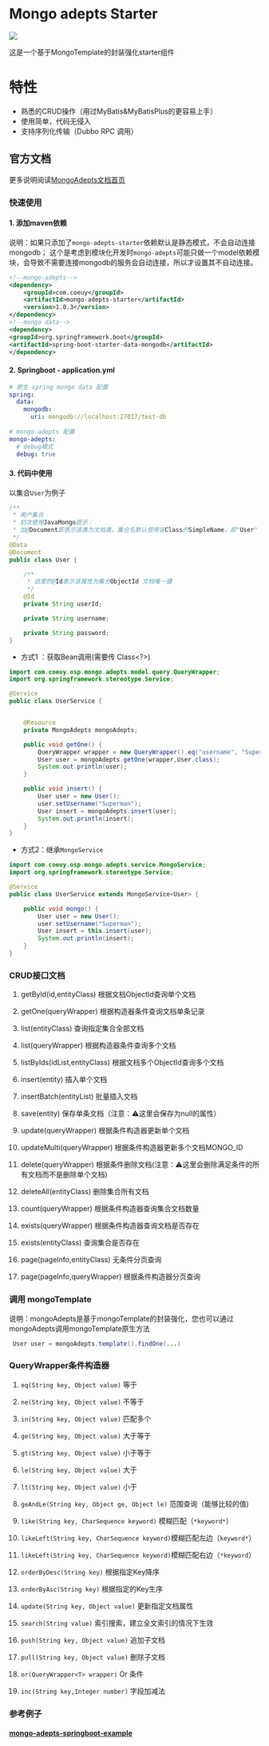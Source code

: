 # Mongo adepts Starter

![](./doc/mongo-adepts-logo.png)

这是一个基于MongoTemplate的封装强化starter组件

# 特性

- 熟悉的CRUD操作（用过MyBatis&MyBatisPlus的更容易上手）
- 使用简单，代码无侵入
- 支持序列化传输（Dubbo RPC 调用）

## 官方文档

更多说明阅读[MongoAdepts文档首页](https://www.coeuy.com/osp/mongo-adepts)

### 快速使用

#### 1. 添加maven依赖
说明：如果只添加了`mongo-adepts-starter`依赖默认是静态模式，不会自动连接mongodb；
这个是考虑到模块化开发时`mongo-adepts`可能只做一个model依赖模块，会导致不需要连接mongodb的服务会自动连接，所以才设置其不自动连接。
```xml
<!--mongo-adepts-->
<dependency>
    <groupId>com.coeuy</groupId>
    <artifactId>mongo-adepts-starter</artifactId>
    <version>1.0.3</version>
</dependency>
<!--mongo data-->
<dependency>
<groupId>org.springframework.boot</groupId>
<artifactId>spring-boot-starter-data-mongodb</artifactId>
</dependency>
```

#### 2. Springboot - application.yml

```yaml
# 原生 spring mongo data 配置
spring:
  data:
    mongodb:
      uri: mongodb://localhost:27017/test-db
      
# mongo-adepts 配置
mongo-adepts:
  # debug模式
  debug: true
```

#### 3. 代码中使用

以集合`User`为例子

```java
/**
 * 用户集合 
 * 初次使用JavaMongo提示：
 * 加@Document即表示该类为文档类，集合名默认使用该Class的SimpleName，即"User"
 */
@Data
@Document
public class User {

    /**
     * 这里的@Id表示该属性为集合ObjectId 文档唯一键
     */
    @Id
    private String userId;

    private String username;

    private String password;
}
```

- 方式1 ：获取Bean调用(需要传 Class<?>)

```java
import com.coeuy.osp.mongo.adepts.model.query.QueryWrapper;
import org.springframework.stereotype.Service;

@Service
public class UserService {


    @Resource
    private MongoAdepts mongoAdepts;

    public void getOne() {
        QueryWrapper wrapper = new QueryWrapper().eq("username", "Superman");
        User user = mongoAdepts.getOne(wrapper,User.class);
        System.out.println(user);
    }

    public void insert() {
        User user = new User();
        user.setUsername("Superman");
        User insert = mongoAdepts.insert(user);
        System.out.println(insert);
    }
}
```

- 方式2：继承`MongoService`

```java
import com.coeuy.osp.mongo.adepts.service.MongoService;
import org.springframework.stereotype.Service;

@Service
public class UserService extends MongoService<User> {

    public void mongo() {
        User user = new User();
        user.setUsername("Superman");
        User insert = this.insert(user);
        System.out.println(insert);
    }
}

```

### CRUD接口文档

1. getById(id,entityClass) 根据文档ObjectId查询单个文档

2. getOne(queryWrapper) 根据构造器条件查询文档单条记录

3. list(entityClass) 查询指定集合全部文档

4. list(queryWrapper) 根据构造器条件查询多个文档

5. listByIds(idList,entityClass) 根据文档多个ObjectId查询多个文档

6. insert(entity) 插入单个文档

7. insertBatch(entityList) 批量插入文档

8. save(entity) 保存单条文档（注意：⚠️这里会保存为null的属性）

9. update(queryWrapper) 根据条件构造器更新单个文档

10. updateMulti(queryWrapper) 根据条件构造器更新多个文档MONGO_ID

11. delete(queryWrapper) 根据条件删除文档(注意：⚠️这里会删除满足条件的所有文档而不是删除单个文档)

12. deleteAll(entityClass) 删除集合所有文档

13. count(queryWrapper) 根据条件构造器查询集合文档数量

14. exists(queryWrapper) 根据条件构造器查询文档是否存在

15. exists(entityClass) 查询集合是否存在

16. page(pageInfo,entityClass) 无条件分页查询

17. page(pageInfo,queryWrapper) 根据条件构造器分页查询

### 调用 mongoTemplate

说明：mongoAdepts是基于mongoTemplate的封装强化，您也可以通过mongoAdepts调用mongoTemplate原生方法
```java
 User user = mongoAdepts.template().findOne(...)
```


### QueryWrapper条件构造器

1. `eq(String key, Object value)` 等于


2. `ne(String key, Object value)` 不等于
   

3. `in(String key, Object value)` 匹配多个


4. `ge(String key, Object value)` 大于等于
   

5. `gt(String key, Object value)` 小于等于
   

6. `le(String key, Object value)` 大于
   

7. `lt(String key, Object value)` 小于
   

8. `geAndLe(String key, Object ge, Object le)` 范围查询（能够比较的值)
   

9. `like(String key, CharSequence keyword)` 模糊匹配（`*keyword*`）
   

10. `likeLeft(String key, CharSequence keyword)`模糊匹配左边（`keyword*`）
    

11. `likeLeft(String key, CharSequence keyword)`模糊匹配右边（`*keyword`）
    

12. `orderByDesc(String key)` 根据指定Key降序
    

12. `orderByAsc(String key)` 根据指定的Key生序
    

13. `update(String key, Object value)` 更新指定文档属性
    

14. `search(String value)` 索引搜索，建立全文索引的情况下生效
    

15. `push(String key, Object value)` 追加子文档
    

15. `pull(String key, Object value)` 删除子文档
    

15. `or(QueryWrapper<T> wrapper)` Or 条件
    

15. `inc(String key,Integer number)` 字段加减法


### 参考例子

#### [mongo-adepts-springboot-example](#)





